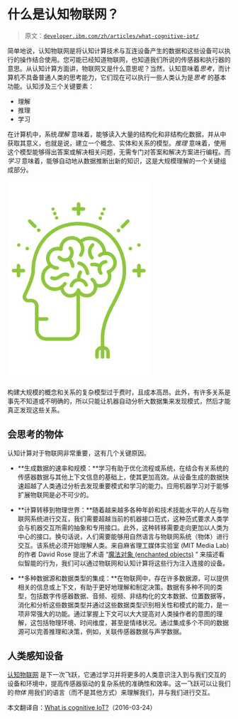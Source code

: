 # 什么是认知物联网？

> 原文：[`developer.ibm.com/zh/articles/what-cognitive-iot/`](https://developer.ibm.com/zh/articles/what-cognitive-iot/)

简单地说，认知物联网是将认知计算技术与互连设备产生的数据和这些设备可以执行的操作结合使用。您可能已经知道物联网，也知道我们所说的传感器和执行器的意思。从认知计算方面讲，物联网又是什么意思呢？当然，认知意味着*思考*，而计算机不具备普通人类的思考能力，它们现在可以执行一些人类认为是*思考* 的基本功能。认知涉及三个关键要素：

*   理解
*   推理
*   学习

在计算机中，系统*理解* 意味着，能够读入大量的结构化和非结构化数据，并从中获取其意义，也就是说，建立一个概念、实体和关系的模型。*推理* 意味着，使用这个模型能够得出答案或解决相关问题，无需专门对答案和解决方案进行编程。而*学习* 意味着，能够自动地从数据推断出新的知识，这是大规模理解的一个关键组成部分。

![`www.ibmbigdatahub.com/sites/default/files/cognitive-iot-blog.jpg`](img/edae4ae2bf8dda0ee2c9bd8cc069d2e5.png)

构建大规模的概念和关系的复杂模型过于费时，且成本高昂。此外，有许多关系是事先不知道或不明确的，所以只能让机器自动分析大数据集来发现模式，然后才能真正发现这些关系。

## 会思考的物体

认知计算对于物联网非常重要，这有几个关键原因。

*   **生成数据的速率和规模：**学习有助于优化流程或系统，在结合有关系统的传感器数据与其他上下文信息的基础上，使其更加高效。从设备生成的数据快速超越了人类通过分析去发现重要模式和学习的能力。应用机器学习对于能够扩展物联网是必不可少的。

*   **计算转移到物理世界：**随着越来越多各种年龄和技术技能水平的人在与物联网系统进行交互，我们需要超越当前的机器接口范式，这种范式要求人类学会与机器交互所需的抽象和专用接口。此外，这种转移需要走向更加以人类为中心的接口。换句话说，人们需要能够用自然语言与物联网系统（物体）进行交互。该系统必须开始理解人类。来自麻省理工媒体实验室 (MIT Media Lab) 的作者 David Rose 提出了术语 “[魔法对象 (enchanted objects)](http://enchantedobjects.com/) ” 来描述看似智能的行为，我们可以通过物联网和认知计算将这些行为注入连接的设备。

*   **多种数据源和数据类型的集成：**在物联网中，存在许多数据源，可以提供相关的信息或上下文，有助于更好地理解和制定决策。数据有多种不同的类型，包括数字传感器数据、音频、视频、非结构化的文本数据、位置数据等，消化和分析这些数据类型并通过这些数据类型识别相关性和模式的能力，是一项非常强大的功能。通过掌握上下文可以大大提高对人类操作者的意图的理解，这包括物理环境、时间维度，甚至是情绪状况。通过集成多个不同的数据源可以完善推理和决策，例如，关联传感器数据与声学数据。

## 人类感知设备

[认知物联网](http://ibm.co/IoT) 是下一次飞跃，它通过学习并将更多的人类意识注入到与我们交互的设备和环境中，提高传感器驱动的复杂系统的准确性和效率。这一飞跃可以让我们的*物体* 用我们的语言（而不是其他方式）来理解我们，并与我们进行交互。

本文翻译自：[What is cognitive IoT?](https://www.ibmbigdatahub.com/blog/what-cognitive-iot)（2016-03-24）